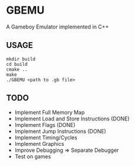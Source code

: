 # GBEMU
A Gameboy Emulator implemented in C++

## USAGE
```
mkdir build
cd build
cmake ..
make
./GBEMU <path to .gb file>
```

## TODO
- Implement Full Memory Map
- Implement Load and Store Instructions (DONE)
- Implement Flags (DONE)
- Implement Jump Instructions (DONE)
- Implement Timing/Cycles
- Implement Graphics
- Improve Debugging => Separate Debugger
- Test on games

